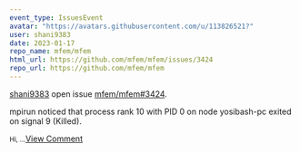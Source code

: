 ```yaml
---
event_type: IssuesEvent
avatar: "https://avatars.githubusercontent.com/u/113826521?"
user: shani9383
date: 2023-01-17
repo_name: mfem/mfem
html_url: https://github.com/mfem/mfem/issues/3424
repo_url: https://github.com/mfem/mfem
---
```


<a href='https://github.com/shani9383' target='_blank'>shani9383</a> open issue <a href='https://github.com/mfem/mfem/issues/3424' target='_blank'>mfem/mfem#3424</a>.

<p>mpirun noticed that process rank 10 with PID 0 on node yosibash-pc exited on signal 9 (Killed).</p><small>Hi,...</small><a href='https://github.com/mfem/mfem/issues/3424' target='_blank'>View Comment</a>